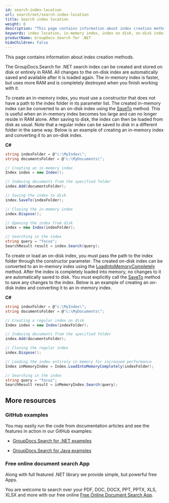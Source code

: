 ```yaml
---
id: search-index-location
url: search/net/search-index-location
title: Search index location
weight: 0
description: "This page contains information about index creation methods."
keywords: index location, in-memory index, index on disk, on-disk index
productName: GroupDocs.Search for .NET
hideChildren: False
---
```

This page contains information about index creation methods.

The GroupDocs.Search for .NET search index can be created and stored on disk or entirely in RAM. All changes to the on-disk index are automatically saved and available after it is loaded again. The in-memory index is faster, but uses more RAM and is completely destroyed when you finish working with it.

To create an in-memory index, you must use a constructor that does not have a path to the index folder in its parameter list. The created in-memory index can be converted to an on-disk index using the [SaveTo](https://reference.groupdocs.com/search/net/groupdocs.search/index/saveto/) method. This is useful when an in-memory index becomes too large and can no longer reside in RAM alone. After saving to disk, the index can then be loaded from disk as usual. Note that a regular index can be saved to disk in a different folder in the same way. Below is an example of creating an in-memory index and converting it to an on-disk index.

**C#**

```csharp
string indexFolder = @"c:\MyIndex\";
string documentsFolder = @"c:\MyDocuments\";

// Creating an in-memory index
Index index = new Index();

// Indexing documents from the specified folder
index.Add(documentsFolder);

// Saving the index to disk
index.SaveTo(indexFolder);

// Closing the in-memory index
index.Dispose();

// Opening the index from disk
index = new Index(indexFolder);

// Searching in the index
string query = "focus";
SearchResult result = index.Search(query);
```

To create or load an on-disk index, you must pass the path to the index folder through the constructor parameter. The created on-disk index can be converted to an in-memory index using the [LoadIntoMemoryCompletely](https://reference.groupdocs.com/search/net/groupdocs.search/index/loadintomemorycompletely/#loadintomemorycompletely) method. After the index is completely loaded into memory, no changes to it are automatically saved to disk. You must explicitly call the [SaveTo](https://reference.groupdocs.com/search/net/groupdocs.search/index/saveto/) method to save any changes to the index. Below is an example of creating an on-disk index and converting it to an in-memory index.

**C#**

```csharp
string indexFolder = @"c:\MyIndex\";
string documentsFolder = @"c:\MyDocuments\";

// Creating a regular index on disk
Index index = new Index(indexFolder);

// Indexing documents from the specified folder
index.Add(documentsFolder);

// Closing the regular index
index.Dispose();

// Loading the index entirely in memory for increased performance
Index inMemoryIndex = Index.LoadIntoMemoryCompletely(indexFolder);

// Searching in the index
string query = "focus";
SearchResult result = inMemoryIndex.Search(query);
```

## More resources

### GitHub examples

You may easily run the code from documentation articles and see the features in action in our GitHub examples:

*   [GroupDocs.Search for .NET examples](https://github.com/groupdocs-search/GroupDocs.Search-for-.NET)
    
*   [GroupDocs.Search for Java examples](https://github.com/groupdocs-search/GroupDocs.Search-for-Java)
    

### Free online document search App

Along with full featured .NET library we provide simple, but powerful free Apps.

You are welcome to search over your PDF, DOC, DOCX, PPT, PPTX, XLS, XLSX and more with our free online [Free Online Document Search App](https://products.groupdocs.app/search).
